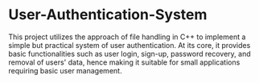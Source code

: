# User-Authentication-System
This project utilizes the approach of file handling in C++ to implement a simple but practical system of user authentication. At its core, it provides basic functionalities such as user login, sign-up, password recovery, and removal of users' data, hence making it suitable for small applications requiring basic user management.
